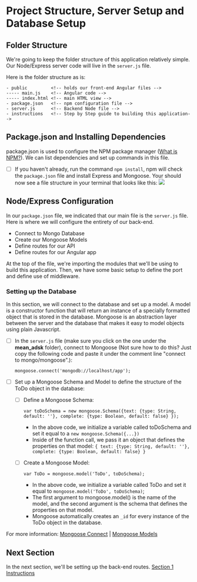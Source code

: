 # Project Structure, Server Setup and Database Setup

## Folder Structure

We're going to keep the folder structure of this application relatively simple. Our Node/Express server code will live in the `server.js` file. 

Here is the folder structure as is:

    - public         <!-- holds our front-end Angular files -->
    ----- main.js    <!-- Angular code -->
    ----- index.html <!-- main HTML view -->
    - package.json   <!-- npm configuration file -->
    - server.js      <!-- Backend Node file -->
    - instructions   <!-- Step by Step guide to building this application-->

## Package.json and Installing Dependencies

package.json is used to configure the NPM package manager ([What is NPM?](https://docs.npmjs.com/getting-started/what-is-npm)). We can list dependencies and set up commands in this file. 

- [ ] If you haven't already, run the command `npm install`, npm will check the `package.json` file and install Express and Mongoose. Your should now see a file structure in your terminal that looks like this: ![](http://i68.tinypic.com/10hr8mq.jpg)

## Node/Express Configuration

In our `package.json` file, we indicated that our main file is the `server.js` file. Here is where we will configure the entirety of our back-end. 
* Connect to Mongo Database
* Create our Mongoose Models
* Define routes for our API
* Define routes for our Angular app

At the top of the file, we're importing the modules that we'll be using to build this application. Then, we have some basic setup to define the port and define use of middleware.

### Setting up the Database
In this section, we will connect to the database and set up a model. A model is a constructor function that will return an instance of a specially formatted object that is stored in the database. Mongoose is an abstraction layer between the server and the database that makes it easy to model objects using plain Javascript.

- [ ] In the `server.js` file (make sure you click on the one under the **mean_adsk** folder), connect to Mongoose (Not sure how to do this? Just copy the following code and paste it under the comment line "connect to mongo/mongoose".):

     `mongoose.connect('mongodb://localhost/app'); `

- [ ] Set up a Mongoose Schema and Model to define the structure of the ToDo object in the database:
  - [ ] Define a Mongoose Schema:
  
     `var toDoSchema = new mongoose.Schema({text: {type: String, default: ''}, complete: {type: Boolean, default: false} });`
  
    - In the above code, we initialize a variable called toDoSchema and set it equal to a `new mongoose.Schema({...})`
    - Inside of the function call, we pass it an object that defines the properties on that model: `{ text: {type: String, default: ''}, complete: {type: Boolean, default: false} }`
  - [ ] Create a Mongoose Model:
 
     `var ToDo = mongoose.model('ToDo', toDoSchema);`
  
    - In the above code, we initialize a variable called ToDo and set it equal to `mongoose.model('ToDo', toDoSchema)`;
    - The first argument to mongoose.model() is the name of the model, and the second argument is the schema that defines the properties on that model. 
    - Mongoose automatically creates an `_id` for every instance of the ToDo object in the database.

For more information: [Mongoose Connect](http://mongoosejs.com/docs/connections.html) | [Mongoose Models](http://mongoosejs.com/docs/models.html)

## Next Section

In the next section, we'll be setting up the back-end routes. [Section 1 Instructions](./branch1.md)
